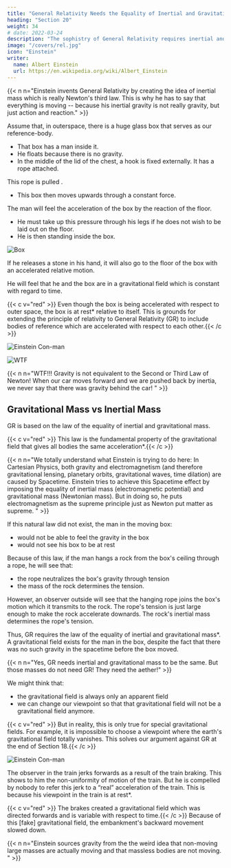 ```yaml
---
title: "General Relativity Needs the Equality of Inertial and Gravitational Mass"
heading: "Section 20"
weight: 34
# date: 2022-03-24
description: "The sophistry of General Relativity requires inertial and gravitational mass to be the same"
image: "/covers/rel.jpg"
icon: "Einstein"
writer:
  name: Albert Einstein
  url: https://en.wikipedia.org/wiki/Albert_Einstein
---
```




{{< n n="Einstein invents General Relativity by creating the idea of inertial mass which is really Newton's third law. This is why he has to say that everything is moving -- because his inertial gravity is not really gravity, but just action and reaction." >}}

<!-- Assuming empty space so far removed from stars and other appreciable masses that we have before us approximately the conditions required by the fundamental law of Galilei. 

It is then possible to choose a Galileian reference-body for this part of space, relative to which points at rest remain at rest and points in motion continue permanently in uniform rectilinear motion.  -->

Assume that, in outerspace, there is a huge glass box that serves as our reference-body. 
- That box has a man inside it. 
- He floats because there is no gravity.
- In the middle of the lid of the chest, a hook is fixed externally. It has a rope attached. 

<!--  let us imagine a spacious chest resembling a room with an observer inside who is equipped with apparatus. -->   <!-- Gravitation naturally does not exist for this observer. He must tie himself with strings to the floor. Otherwise, the slightest impact against the floor will cause him to rise slowly towards the ceiling of the room. --> 

This rope is pulled <!-- , and now a “being” (what kind of a being is immaterial to us) begins pulling at this --> .
- This box then moves upwards through a constant force.  <!-- The chest together with the observer then begin to move “upwards” with a uniformly accelerated motion. In course of time their velocity will reach unheard-of values — provided that we are viewing all this from another reference-body which is not being pulled with a rope. But how does the man in the chest regard the process?  --> 

The man will feel the acceleration of the box by the reaction of the floor. 
- He must take up this pressure through his legs if he does not wish to be laid out on the floor.
- He is then standing inside the box<!--  in exactly the same way as anyone stands in a room of a house on our earth -->.

![Box](/graphics/physics/box.jpg)

If he releases a stone in his hand, it will also go to the floor of the box <!--  body which he previously had in his hand, the acceleration of the chest will no longer be transmitted to this body, and for this reason the body will approach the floor of the chest --> with an accelerated relative motion.  

He will feel that he and the box are  <!-- The observer will further convince himself that the acceleration of the body towards the floor of the chest is always of the same magnitude, whatever kind of body he may happen to use for the experiment. Relying on his knowledge of the gravitational field --> <!-- (as it was discussed in the preceding section) , the man he  will thus come to the conclusion that he --> <!-- and the box are  -->in a gravitational field which is constant with regard to time. 

<!-- He will be puzzled why the box does not fall in this gravitational field. He discovers the hook and rope at the top of the box. He concludes that the box is suspended at rest in the gravitational field. -->

<!-- Should we smile at the man and say that he errs in his conclusion?  -->

<!-- I do not believe we ought if we wish to remain consistent; we must rather
admit that  -->

<!-- His mode of grasping the situation violates neither reason nor known mechanical laws. --> 

{{< c v="red" >}} Even though the box is being accelerated with respect to outer space, the box is at rest* relative to itself. This is grounds for extending the principle of relativity to General Relativity (GR)</b> to include bodies of reference which are accelerated with respect to each other.{{< /c >}} 


 <!-- , and as a result we have gained a powerful argument for a generalised postulate of relativity. --><!--  the “Galileian space” first considered, we can nevertheless regard the chest as being at rest. -->

![Einstein Con-man](/icons/einbla.png)

![WTF](/graphics/wtf.png)

{{< n n="WTF!!! Gravity is not equivalent to the Second or Third Law of Newton! When our car moves forward and we are pushed back by inertia, we never say that there was gravity behind the car! " >}}




<!-- This is really why Einstein equated the gravitational mass with inertial mass in the previous section. The unity of gravitational and inertial mass does not support General Relativity. Instead, it is General Relativity that needs that unity! -->


## Gravitational Mass vs Inertial Mass

GR is based on the law of the equality of inertial and gravitational mass. <!-- We must note carefully that the possibility of this mode of interpretation rests --> 

{{< c v="red" >}} This law is the fundamental property of the gravitational field that gives all bodies the same acceleration*.{{< /c >}}

{{< n n="We totally understand what Einstein is trying to do here: In Cartesian Physics, both gravity and electromagnetism (and therefore gravitational lensing, planetary orbits, gravitational waves, time dilation) are caused by Spacetime. Einstein tries to achieve this Spacetime effect by imposing the equality of inertial mass (electromagnetic potential) and gravitational mass (Newtonian mass). But in doing so, he puts electromagnetism as the supreme principle just as Newton put matter as supreme. " >}}

<!-- n n="G to Newton was based on gravitational mass. But G to Einstein is based on both inertia and gravitational mass which he imposes as a new law of gravity, instead of as another theory.   -->


If this natural law did not exist, the man in the moving box:
- would not be able to feel the gravity in the box<!-- interpret the behaviour of the bodies around him on the supposition of a gravitational field -->
- would not see his box to be at rest <!-- be justified on the grounds of experience in supposing his reference-body to be “at rest.” -->

Because of this law, if the man hangs a rock from the box's ceiling through a rope, he will see that:
- the rope neutralizes the box's gravity through tension
- the mass of the rock determines the tension.   <!--  fixes a rope to the inner side of the lid, and that he attaches a body to the free end of the rope. The result of this will be to stretch the rope so that it will
hang “vertically” downwards. --> 

<!-- If we ask for an opinion of the cause of tension in the rope, the man in the chest will say=  “The suspended body
experiences a downward force in the gravitational field, and this is neutralised by the tension of the rope; what determines the magnitude of the tension of the rope is the .” On the other hand, --> 

However, an observer outside will see that the hanging rope joins the box's motion which it transmits to the rock. The rope's tension is just large enough to make the rock accelerate downards. The rock's inertial mass determines the rope's tension. 

Thus, GR <!-- Guided by this example, we see that our extension of the principle of relativity implies the --> <!-- necessity --> requires the law of the equality of inertial and gravitational mass*. <!-- Thus we have obtained a physical interpretation of this law. --> <!-- From our consideration of the accelerated chest we see that a general theory of relativity must yield important results on the laws of gravitation. --> <!-- In point of fact, the systematic pursuit of the general idea of relativity has supplied the laws satisfied by the gravitational field. Before proceeding farther, however, I must warn the reader against a misconception suggested by these considerations.  --> A gravitational field exists for the man in the box, despite the fact that there was no such gravity in the spacetime before the box moved.


{{< n n="Yes, GR needs inertial and gravitational mass to be the same. But those masses do not need GR! They need the aether!" >}}


We might think that:
- the gravitational field is always only an apparent field
- we can change our viewpoint so that that gravitational field will not be a gravitational field anymore. 
<!-- We might also think that, regardless of the kind of gravitational field which may be present, we could always choose another reference-body such that no gravitational field exists with reference to it.  -->

{{< c v="red" >}} But in reality, this is only true for special gravitational fields. For example, it is impossible to choose a viewpoint<!--  body of reference such that, as judged from it, --> where the earth's gravitational field totally vanishes. This solves our argument against GR at the end of Section 18.{{< /c >}}

![Einstein Con-man](/icons/einbla.png)

The observer in the train jerks forwards as a result of the train braking. This shows to him the <!-- , and that he recognises in this the --> non-uniformity of motion <!-- (retardation) --> of the train. But he is compelled by nobody to refer this jerk to a “real” acceleration <!-- (retardation) --> of the train. This is because his viewpoint in the train is at rest*. <!-- He might also interpret his experience thus=  “My body of reference (the carriage) remains permanently at rest. With reference to it, however, there exists (during the period of application of the brakes) --> 


{{< c v="red" >}} The brakes created a gravitational field which was directed forwards and is variable with respect to time.{{< /c >}} Because of this <!-- Under the influence of this --> [fake] gravitational field, the embankment's backward movement slowed down.


{{< n n="Einstein sources gravity from the the weird idea that non-moving large masses are actually moving and that massless bodies are not moving.  " >}}